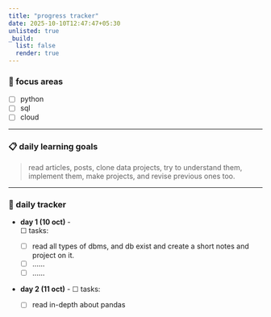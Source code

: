 ```yaml
---
title: "progress tracker"
date: 2025-10-10T12:47:47+05:30
unlisted: true
_build:
  list: false
  render: true
---
```


### 🧠 focus areas

- [ ] python
- [ ] sql
- [ ] cloud

---

### 📋 daily learning goals

> read articles, posts, clone data projects, try to understand them, implement them, make projects, and revise previous ones too.

---

### 📅 daily tracker

- **day 1 (10 oct)** -  
  ☐ tasks:

  - [ ] read all types of dbms, and db exist and create a short notes and project on it.
  - [ ] ......
  - [ ] ......

- **day 2 (11 oct)** -
  ☐ tasks:

  - [ ] read in-depth about pandas

<!-- - **day 3 (12 oct)** -
  ☐ tasks:

  - [ ] experiment with python/sql/cloud concept
  - [ ] document learnings

- **day 4 (13 oct)** -
  ☐ tasks:

  - [ ] read new article/post
  - [ ] attempt mini-project or challenge

- **day 5 (14 oct)** -
  ☐ tasks:

  - [ ] revision + notes update

- **day 6 (15 oct)** -
  ☐ tasks:
  - [ ] summarize week learnings
  - [ ] plan next week topics -->
